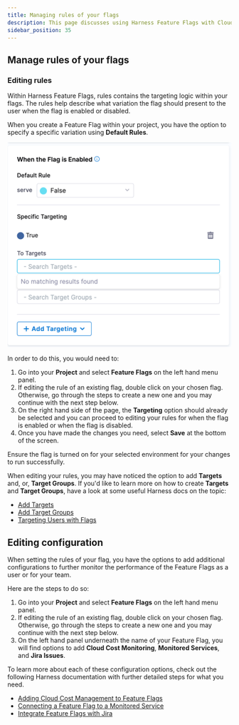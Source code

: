 ```yaml
---
title: Managing rules of your flags
description: This page discusses using Harness Feature Flags with Cloud Cost Module and how it's used. 
sidebar_position: 35
---
```


## Manage rules of your flags

### Editing rules

Within Harness Feature Flags, rules contains the targeting logic within your flags. The rules help describe what variation the flag should present to the user when the flag is enabled or disabled. 

When you create a Feature Flag within your project, you have the option to specify a specific variation using **Default Rules**. 

 ![Editing default rules to specify a variation](./static/ff-editing-rules-1.png)

In order to do this, you would need to:

 1. Go into your **Project** and select **Feature Flags** on the left hand menu panel. 
 2. If editing the rule of an existing flag, double click on your chosen flag. Otherwise, go through the steps to create a new one and you may continue with the next step below.
 3. On the right hand side of the page, the **Targeting** option should already be selected and you can proceed to editing your rules for when the flag is enabled or when the flag is disabled. 
 4. Once you have made the changes you need, select **Save** at the bottom of the screen.  

Ensure the flag is turned on for your selected environment for your changes to run successfully. 

When editing your rules, you may have noticed the option to add **Targets** and, or, **Target Groups**. If you'd like to learn more on how to create **Targets** and **Target Groups**, have a look at some useful Harness docs on the topic:

 * [Add Targets](/docs/feature-flags/ff-target-management/add-targets.md)
 * [Add Target Groups](/docs/feature-flags/ff-target-management/add-target-groups.md)
 * [Targeting Users with Flags](/docs/feature-flags/ff-target-management/targeting-users-with-flags.md)

## Editing configuration

When setting the rules of your flag, you have the options to add additional configurations to further monitor the performance of the Feature Flags as a user or for your team. 

Here are the steps to do so: 

 1. Go into your **Project** and select **Feature Flags** on the left hand menu panel. 
 2. If editing the rule of an existing flag, double click on your chosen flag. Otherwise, go through the steps to create a new one and you may continue with the next step below.
 3. On the left hand panel underneath the name of your Feature Flag, you will find options to add **Cloud Cost Monitoring**, **Monitored Services**, and **Jira Issues**. 

To learn more about each of these configuration options, check out the following Harness documentation with further detailed steps for what you need. 

 * [Adding Cloud Cost Management to Feature Flags](/docs/feature-flags/ff-creating-flag/using-ff-ccm.md)
 * [Connecting a Feature Flag to a Monitored Service](/docs/feature-flags/connect-monitored-service.md)
 * [Integrate Feature Flags with Jira](/docs/feature-flags/integrate-feature-flag-with-jira.md)

